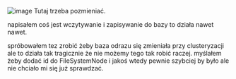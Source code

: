 ![image](https://github.com/macius06xd/In-ynieryjka/assets/117106025/7543e0c6-778a-40d2-9a03-11c56551ab4c)
Tutaj trzeba pozmieniać.

napisałem coś jest wczytywanie i zapisywanie do bazy to działa nawet nawet.

spróbowałem tez zrobić żeby baza odrazu się zmieniała przy clusteryzacji ale to działa tak tragicznie że nie możemy tego tak robić raczej.
myślałem żeby dodać id do FileSystemNode i jakoś wtedy pewnie szybciej by było ale nie chciało mi się już sprawdzać.



